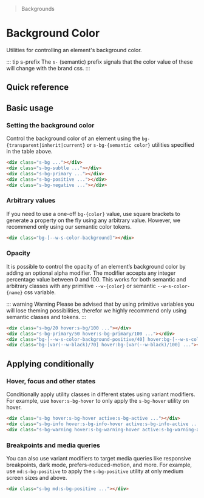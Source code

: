 > Backgrounds

# Background Color

Utilities for controlling an element's background color.

::: tip s-prefix
The `s-` (semantic) prefix signals that the color value of these will change with the brand css.
:::

## Quick reference

<background-color-table />

## Basic usage

### Setting the background color
Control the background color of an element using the `bg-{transparent|inherit|current}` or `s-bg-{semantic color}` utilities specified in the table above.

<example-container>
  <div class="grid grid-cols-5 gap-16 justify-items-center">
    <div class="h-80 w-80 border rounded-16 s-bg"></div>
    <div class="h-80 w-80 border rounded-16 s-bg-subtle"></div>
    <div class="h-80 w-80 border rounded-16 s-bg-primary"></div>
    <div class="h-80 w-80 border rounded-16 s-bg-positive"></div>
    <div class="h-80 w-80 border rounded-16 s-bg-negative"></div>
  </div>
</example-container>

```html
<div class="s-bg ..."></div>
<div class="s-bg-subtle ..."></div>
<div class="s-bg-primary ..."></div>
<div class="s-bg-positive ..."></div>
<div class="s-bg-negative ..."></div>
```

### Arbitrary values
If you need to use a one-off `bg-{color}` value, use square brackets to generate a property on the fly using any arbitrary value.
However, we recommend only using our semantic color tokens.

```html
<div class="bg-[--w-s-color-background]"></div>
```

### Opacity
It is possible to control the opacity of an element’s background color by adding an optional alpha modifier.
The modifier accepts any integer percentage value between 0 and 100.
This works for both semantic and arbitrary classes with any primitive `--w-{color}` or semantic `--w-s-color-{name}` css variable.

::: warning Warning
Please be advised that by using primitive variables you will lose theming possibilities, therefor we highly recommend only using semantic classes and tokens.
:::

<example-container class="bg-center bg-[url(/50s-scientists.jpg)]">
  <div class="grid grid-cols-4 gap-16 justify-items-center">
    <div class="s-bg/20 hover:s-bg/100 border h-80 w-80 rounded-16 backdrop-blur-s transition-colors ease-in-out duration-700"></div>
    <div class="s-bg-primary/50 hover:s-bg-primary/100 h-80 w-80 rounded-16 backdrop-blur-s transition-colors ease-in-out duration-700"></div>
    <div class="bg-[--w-s-color-background-positive/40] hover:bg-[--w-s-color-background-positive/100] h-80 w-80 rounded-16 backdrop-blur-s transition-colors ease-in-out duration-700"></div>
    <div class="bg-[var(--w-black)/70] hover:bg-[var(--w-black)/100] h-80 w-80 rounded-16 backdrop-blur-s transition-colors ease-in-out duration-700"></div>
  </div>
</example-container>

```html
<div class="s-bg/20 hover:s-bg/100 ..."></div>
<div class="s-bg-primary/50 hover:s-bg-primary/100 ..."></div>
<div class="bg-[--w-s-color-background-positive/40] hover:bg-[--w-s-color-background-positive/100] ..."></div>
<div class="bg-[var(--w-black)/70] hover:bg-[var(--w-black)/100] ..."></div>
```

## Applying conditionally

### Hover, focus and other states
Conditionally apply utility classes in different states using variant modifiers.
For example, use `hover:s-bg-hover` to only apply the `s-bg-hover` utility on hover.

<example-container>
  <div class="grid grid-cols-3 gap-16 justify-items-center">
    <div class="h-80 w-80 border rounded-16 s-bg hover:s-bg-hover active:s-bg-active"></div>
    <div class="h-80 w-80 border rounded-16 s-bg-info hover:s-bg-info-hover active:s-bg-info-active"></div>
    <div class="h-80 w-80 border rounded-16 s-bg-warning hover:s-bg-warning-hover active:s-bg-warning-active"></div>
  </div>
</example-container>

```html
<div class="s-bg hover:s-bg-hover active:s-bg-active ..."></div>
<div class="s-bg-info hover:s-bg-info-hover active:s-bg-info-active ..."></div>
<div class="s-bg-warning hover:s-bg-warning-hover active:s-bg-warning-active ..."></div>
```

### Breakpoints and media queries
You can also use variant modifiers to target media queries like responsive breakpoints, dark mode, prefers-reduced-motion, and more.
For example, use `md:s-bg-positive` to apply the `s-bg-positive` utility at only medium screen sizes and above.

<example-container>
  <div class="grid gap-16 justify-items-center">
    <div class="h-80 w-80 border rounded-16 s-bg md:s-bg-positive"></div>
  </div>
</example-container>

```html
<div class="s-bg md:s-bg-positive ..."></div>
```
